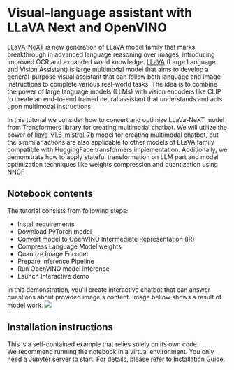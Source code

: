 # Visual-language assistant with LLaVA Next and OpenVINO

[LLaVA-NeXT](https://llava-vl.github.io/blog/2024-01-30-llava-next/) is new generation of LLaVA model family that marks breakthrough in advanced language reasoning over images, introducing improved OCR and expanded world knowledge. [LLaVA](https://llava-vl.github.io) (Large Language and Vision Assistant) is large multimodal model that aims to develop a general-purpose visual assistant that can follow both language and image instructions to complete various real-world tasks. The idea is to combine the power of large language models (LLMs) with vision encoders like CLIP to create an end-to-end trained neural assistant that understands and acts upon multimodal instructions.

In this tutorial we consider how to convert and optimize LLaVa-NeXT model from Transformers library for creating multimodal chatbot. We will utilize the power of [llava-v1.6-mistral-7b](https://huggingface.co/llava-hf/llava-v1.6-mistral-7b-hf) model for creating multimodal chatbot, but the simmilar actions are also applicable to other models of LLaVA family compatible with HuggingFace transformers implementation. Additionally, we demonstrate how to apply stateful transformation on LLM part and model optimization techniques like weights compression and quantization using [NNCF](https://github.com/openvinotoolkit/nncf) 

## Notebook contents
The tutorial consists from following steps:

- Install requirements
- Download PyTorch model
- Convert model to OpenVINO Intermediate Representation (IR)
- Compress Language Model weights
- Quantize Image Encoder
- Prepare Inference Pipeline
- Run OpenVINO model inference
- Launch Interactive demo

In this demonstration, you'll create interactive chatbot that can answer questions about provided image's content. Image bellow shows a result of model work.
![](https://github.com/openvinotoolkit/openvino_notebooks/assets/29454499/51263b7c-fff4-454b-b347-fb16bdc7673)


## Installation instructions
This is a self-contained example that relies solely on its own code.</br>
We recommend running the notebook in a virtual environment. You only need a Jupyter server to start.
For details, please refer to [Installation Guide](../../README.md).